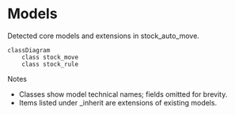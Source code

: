 # Models

Detected core models and extensions in stock_auto_move.

```mermaid
classDiagram
    class stock_move
    class stock_rule
```

Notes
- Classes show model technical names; fields omitted for brevity.
- Items listed under _inherit are extensions of existing models.
